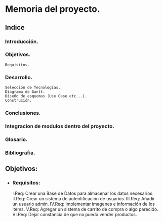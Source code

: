 # Memoria del proyecto.

 ## Indice   
 
  ### Introducción.
  ### Objetivos. 
    Requisitos.
  ### Desarrollo.
    
    Selección de Tecnologias.
    Diagrama de Gantt. 
    Diseño de esquemas (Use Case etc...).
    Construción.
     
  ### Conclusiones.
  ### Integracion de modulos dentro del proyecto.  
  ### Glosario.
  ### Bibliografia. 

## Objetivos:

 
 
 -  ### Requisitos:

     I.Req: Crear una Base de Datos para almacenar los datos necesarios.
     II.Req: Crear un sistema de autentificación de usuarios.
     III.Req: Añadir un usuario admin.
     IV.Req: Implementar imagenes e información de los items.
     V.Req: Agregar un sistema de carrito de compra o algo parecido.
     VI.Req: Dejar constancia de que no puedo vender productos.

